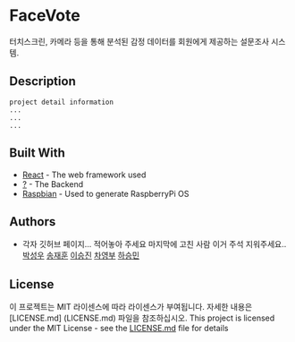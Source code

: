 # FaceVote

터치스크린, 카메라 등을 통해 분석된 감정 데이터를 회원에게 제공하는 설문조사 시스템.  


## Description
```
project detail information
...
...
...
```
## Built With

* [React](https://react-cn.github.io/react/docs/getting-started.html) - The web framework used
* [?](https://edu.ssafy.com) - The Backend
* [Raspbian](https://www.raspberrypi.org/) - Used to generate RaspberryPi OS

## Authors
* 각자 깃허브 페이지... 적어놓아 주세요 마지막에 고친 사람 이거 주석 지워주세요..
[박성우](https://github.com/koco0371)
[송재훈](https://github.com/)
[이승진](https://github.com/)
[차영부](https://github.com/)
[하승민](https://github.com/Seung-minnn)

## License

이 프로젝트는 MIT 라이센스에 따라 라이센스가 부여됩니다. 자세한 내용은 [LICENSE.md] (LICENSE.md) 파일을 참조하십시오.
This project is licensed under the MIT License - see the [LICENSE.md](LICENSE.md) file for details


